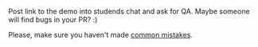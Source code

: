 Post link to the demo into studends chat and ask for QA. Maybe someone will find bugs in your PR? :)

Please, make sure you haven't made [common mistakes](https://kottans.org/documentation/docs/doc/code-review/#popup-task).
